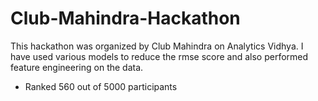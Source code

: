 # Club-Mahindra-Hackathon

This hackathon was organized by Club Mahindra on Analytics Vidhya. 
I have used various models to reduce the rmse score and also performed feature engineering on the data.
- Ranked 560 out of 5000 participants

